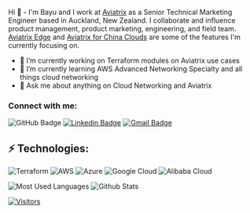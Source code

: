Hi 👋 - I'm Bayu and I work at [Aviatrix](https://aviatrix.com/) as a Senior Technical Marketing Engineer based in Auckland, New Zealand.
I collaborate and influence product management, product marketing, engineering, and field team. [Aviatrix Edge](https://docs.aviatrix.com/HowTos/secure_edge_faq.html) and [Aviatrix for China Clouds](https://docs.aviatrix.com/HowTos/aviatrix_china_overview.html) are some of the features I'm currently focusing on.
- 🔭 I’m currently working on Terraform modules on Aviatrix use cases
- 🌱 I’m currently learning AWS Advanced Networking Specialty and all things cloud networking
- 💬 Ask me about anything on Cloud Networking and Aviatrix

### Connect with me:
![GitHub Badge](https://img.shields.io/github/followers/bayupw.svg?style=social&label=Follow&maxAge=2592000) 
[![Linkedin Badge](https://img.shields.io/badge/-Bayu%20Wibowo-blue?style=flat-square&logo=Linkedin&logoColor=white&link=<https://nz.linkedin.com/in/bayupw/>)](<https://nz.linkedin.com/in/bayupw/>) 
[![Gmail Badge](https://img.shields.io/badge/-bayupw@gmail.com-c14438?style=flat-square&logo=Gmail&logoColor=white&link=mailto:<bayupw@gmail.com>)](mailto:<bayupw@gmail.com>)

## ⚡ Technologies:
![Terraform](https://img.shields.io/badge/terraform-%235835CC.svg?style=for-the-badge&logo=terraform&logoColor=white)
![AWS](https://img.shields.io/badge/Amazon_AWS-FF9900?style=for-the-badge&logo=amazonaws&logoColor=white)
![Azure](https://img.shields.io/badge/microsoft%20azure-0089D6?style=for-the-badge&logo=microsoft-azure&logoColor=white)
![Google Cloud](https://img.shields.io/badge/Google_Cloud-4285F4?style=for-the-badge&logo=google-cloud&logoColor=white)
![Alibaba Cloud](https://img.shields.io/badge/Alibaba_Cloud-FF6A00?style=for-the-badge&logo=alibabacloud&logoColor=white)

![Most Used Languages](https://github-readme-stats.vercel.app/api/top-langs/?username=bayupw&hide=TeX&layout=compact)
![Github Stats](https://github-readme-stats.vercel.app/api?username=bayupw&count_private=true&show_icons=true&include_all_commits=true)

[![Visitors](https://api.visitorbadge.io/api/visitors?path=https%3A%2F%2Fgithub.com%2Fbayupw&countColor=%230e71eb)](https://visitorbadge.io/status?path=https%3A%2F%2Fgithub.com%2Fbayupw)
